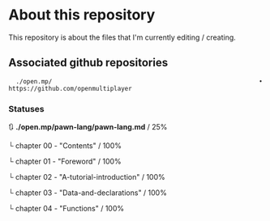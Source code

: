 # About this repository
This repository is about the files that I'm currently editing / creating.

## Associated github repositories

      ./open.mp/                                                         • https://github.com/openmultiplayer

### Statuses

🔃 **./open.mp/pawn-lang/pawn-lang.md**               /  25%

   └ chapter 00 - "Contents"                       /  100%
      
   └ chapter 01 - "Foreword"                       /  100%
      
   └ chapter 02 - "A-tutorial-introduction"        /  100%
   
   └ chapter 03 - "Data-and-declarations"          /  100%
   
   └ chapter 04 - "Functions"                      /  100%

